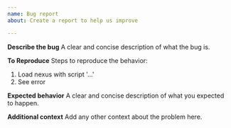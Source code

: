 ```yaml
---
name: Bug report
about: Create a report to help us improve

---
```


**Describe the bug**
A clear and concise description of what the bug is.

**To Reproduce**
Steps to reproduce the behavior:
1. Load nexus with script '...'
2. See error

**Expected behavior**
A clear and concise description of what you expected to happen.

**Additional context**
Add any other context about the problem here.

